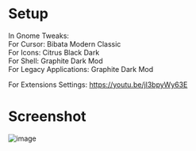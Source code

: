 # Setup
In Gnome Tweaks:<br>
For Cursor: Bibata Modern Classic<br>
For Icons: Citrus Black Dark<br>
For Shell: Graphite Dark Mod<br>
For Legacy Applications: Graphite Dark Mod<br>

For Extensions Settings: https://youtu.be/jl3bpyWy63E

# Screenshot
![image](https://github.com/user-attachments/assets/43bcba4a-f360-43c9-bb54-5613ebc6ad4b)
